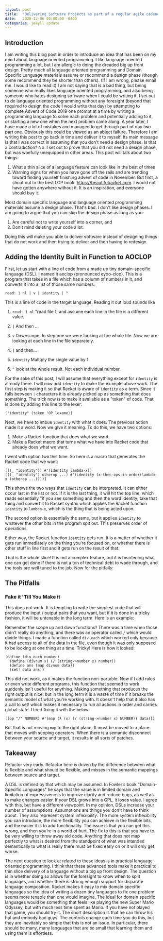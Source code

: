 ```yaml
---
layout: post
title:  "Delivering Software Projects as part of a regular agile cadence using custom domain specific languages while avoiding long design phases"
date:   2020-12-06 00:00:00 -0400
categories: jekyll update
---
```



## Introduction

I am writing this blog post in order to introduce an idea that has been on my mind about language oriented programming. I like language oriented programming a lot, but I am allergic to doing the dreaded big up front design. Pretty much all language oriented programming and Domain Specific Language materials assume or recommend a design phase (though some recommend they be shorter than others). (If I am wrong, please email me. I would like to read it) I am not saying that is a bad thing, but being someone who really likes language oriented programming, and also being someone who hates designing software when I could be writing it, I set out to do language oriented programming without any foresight (beyond that required to design the code I would write that day) by attempting to complete Advent of Code 2019 one prompt at a time by writing a programming language to solve each problem and potentially adding to it, or starting a new one when the next problem came along. A year later, I have made a lot of mistakes and managed to get through part of day two part one. Obviously this could be viewed as an abject failure. Therefore I am writing this post to go back in time and deliver it to myself. Its main message is that I was correct in assuming that you don't need a design phase. Is that a contradiction? No. I set out to prove that you did not need a design phase, but was woefully unequipped in other areas. This post will talk about two things:
1. What a thin slice of a language feature can look like in the best of times
2. Warning signs for when you have gone off the rails and are trending toward finding yourself finishing advent of code in November.
But first, a shout out to the best LOP book: https://beautifulracket.com. I would not have gotten anywhere without it. It is an inspiration, and everyone should buy it.

Most domain specific language and language oriented programming materials assume a design phase. That's bad. I don't like design phases. I am going to argue that you can skip the design phase as long as you:
1. Are careful not to write yourself into a corner, and
2. Don't mind deleting your code a lot.

Doing this will make you able to deliver software instead of designing things that do not work and then trying to deliver and then having to redesign.

## Adding the Identity Built in Function to AOCLOP

First, let us start with a line of code from a made up tiny domain-specific language (DSL). I named it aoclop (pronounced eyoo-clop). This is a program that takes in a file which has a column of numbers in it, and converts it into a list of those same numbers.

`read: 1 nl | v | identity | ^`

This is a line of code in the target language. Reading it out loud sounds like 

1. `read: 1 nl`
"read file 1, and assume each line in the file is a different value. 

2. `|`
And then ... 

3. `v`
Downscope. In step one we were looking at the whole file. Now we are looking at each line in the file separately.

4. `|`
and then...

5. `identity`
Multiply the single value by 1.

6. `^` 
look at the whole result. Not each individual number.

For the sake of this post, I will assume that everything except for `identity` is already there. I will now add `identity` to make the example above work. The first step is making it so that Racket is aware of `identity` as a term. Since it falls between `|` characters it is already picked up as something that does something. The trick now is to make it available as a "token" of code. That is done by adding this line to the lexer:

`["identity" (token 'OP lexeme)]`

Next, we have to imbue `identity` with what it does. The previous action made it a word. Now we give it meaning.
To do this, we have two options:
1. Make a Racket function that does what we want.
2. Make a Racket macro that turns what we have into Racket code that already does what we want.

I went with option two this time. So here is a macro that generates the Racket code that we want:
```
[((_ "identity")) #'(identity lambda-x)]
[((_ "identity") otherop ...) #'(identity (x-then-ops-in-order(lambda-x (otherop ...))))]
```

This shows the two ways that `identity` can be interpreted. It can either occur last in the list or not.
If it is the last thing, it will hit the top line, which reads essentially 
"if you see something and then the word identity, take that thing and convert it to Racket syntax which applies the Racket function `identity` to `lambda-x`, which is the thing that is being acted upon.

The second option is essentially the same, but it applies `identity` to whatever the other bits in the program spit out. This preserves order of operations. 

Either way, the Racket function `identity` gets run. It is a matter of whether it gets run immediately on the thing you're focused on, or whether there is other stuff in line first and it gets run on the result of that.

That is the whole slice! It is not a complex feature, but it is heartening what one can get done if there is not a ton of technical debt to wade through, and the tools are well tuned to the job. Now for the pitfalls:

## The Pitfalls

### Fake it 'Till You Make it 
This does not work. It is tempting to write the simplest code that will produce the input / output pairs that you want, but if it is done in a tricky fashion, it will be untenable in the long term. Here is an example: 

Remember the scope up and down functions? There was a time when those didn't really do anything, and there was an operator called `/` which would divide things. I made a function called `div-each` which worked only because it had access to all of the data in the file, even though it was only supposed to be looking at one thing at a time. Tricky! Here is how it looked:

```
(define (div-each number)
  (define (divnum x) (/ (string->number x) number))
  (define ans (map divnum data))
  (set! data ans))
```

This did not work, as it makes the function non-portable. Now if I add rules or even write different programs, this function that seemed to work suddenly isn't useful for anything. Making something that produces the right output is nice, but in the long term it is a waste of time if it breaks the semantic model of what you're working with. It doesn't help that it also has a call to set! which makes it necessary to run all actions in order and carries global state. I tried fixing it with the below:

```
[(op "/" NUMBER) #'(map (λ (x) (/ (string->number x) NUMBER)) data)])
```

But that is not moving `map` to the right place. It must be moved to a place that moves with scoping operators. When there is a semantic disconnect between your source and target, it results in all sorts of patches.

## Takeaway
Refactor very early. Refactor here is driven by the difference between what is flexible and what should be flexible, and misses in the semantic mappings between source and target.

A DSL is defined by that which may be assumed. In Fowler’s book "Domain-Specific Languages" he says that the value is in limited domain and limitation of expressiveness to improve clarity and reduce bugs, as well as to make changes easier. If your DSL grows into a GPL, it loses value. I agree with this, but have a different viewpoint. In my opinion, DSLs increase your number of assumptions. Assumptions are things you don't have to think about. They also represent system inflexibility. The more system inflexibility you can introduce, the more flexibility you can achieve in the flexible bits, and the easier it is to add functionality. The issue is that you can get this wrong, and then you’re in a world of hurt. The fix to this is that you have to be very willing to throw away old code. Anything that does not map perfectly to what is desired from the standpoint of what was intended semantically to what is really there must be fixed early on or it will only get worse.

The next question to look at related to these ideas is in practical language oriented programming. I think that these advanced tools make it practical to thin slice delivery of a language without a big up front design. The question is in whether doing so allows for the foresight to know when to split languages, and whether there is strong enough support for disparate language composition. Racket makes it easy to mix domain specific languages so the idea of writing a dozen tiny languages to fix one problem seems more tenable than one would imagine. The ideal for domain specific languages would be something that feels like playing the new Super Mario Odyssey, but with much less time spent as Mario. If you have not played that game, you should try it. The short description is that he can throw his hat and embody bad guys. The controls change each time you do this, but they are inevitably so simple that this is not an issue. In particular, there should be many, many languages that are so small that learning them and using them is effortless.